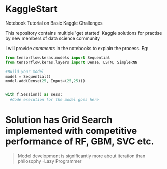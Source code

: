# KaggleStart
Notebook Tutorial on Basic Kaggle Challenges

This repository contains multiple 'get started' Kaggle solutions for practise by new members of data science community

I will provide _comments_ in the notebooks to explain the process. Eg:

```python
from tensorflow.keras.models import Sequential
from tensorflow.keras.layers import Dense, LSTM, SimpleRNN

#Build your model
model = Sequential()
model.add(Dense(25, Input=(25,25)))


with f.Session() as sess:
  #Code execution for the model goes here
```

# Solution has Grid Search implemented with competitive performance of RF, GBM, SVC etc.

> Model development is significantly more about iteration than philosophy 
> -Lazy Programmer
